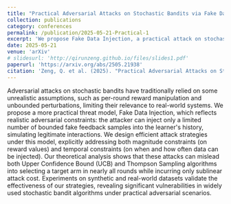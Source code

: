 ```yaml
---
title: "Practical Adversarial Attacks on Stochastic Bandits via Fake Data Injection"
collection: publications
category: conferences
permalink: /publication/2025-05-21-Practical-1
excerpt: 'We propose Fake Data Injection, a practical attack on stochastic bandits where the adversary injects limited, bounded fake feedback. Our strategies efficiently deceive UCB and Thompson Sampling into favoring a target arm with minimal cost, exposing critical vulnerabilities in real-world applications.'
date: 2025-05-21
venue: 'arXiv'
# slidesurl: 'http://qirunzeng.github.io/files/slides1.pdf'
paperurl: 'https://arxiv.org/abs/2505.21938'
citation: 'Zeng, Q. et al. (2025). "Practical Adversarial Attacks on Stochastic Bandits via Fake Data Injection." <i>arXiv preprint arXiv:2505.21938</i>.'
---
```


Adversarial attacks on stochastic bandits have traditionally relied on some unrealistic assumptions, such as per-round reward manipulation and unbounded perturbations, limiting their relevance to real-world systems.
We propose a more practical threat model, Fake Data Injection, which reflects realistic adversarial constraints: the attacker can inject only a limited number of bounded fake feedback samples into the learner's history, simulating legitimate interactions.
We design efficient attack strategies under this model, explicitly addressing both magnitude constraints (on reward values) and temporal constraints (on when and how often data can be injected).
Our theoretical analysis shows that these attacks can mislead both Upper Confidence Bound (UCB) and Thompson Sampling algorithms into selecting a target arm in nearly all rounds while incurring only sublinear attack cost. Experiments on synthetic and real-world datasets validate the effectiveness of our strategies, revealing significant vulnerabilities in widely used stochastic bandit algorithms under practical adversarial scenarios.